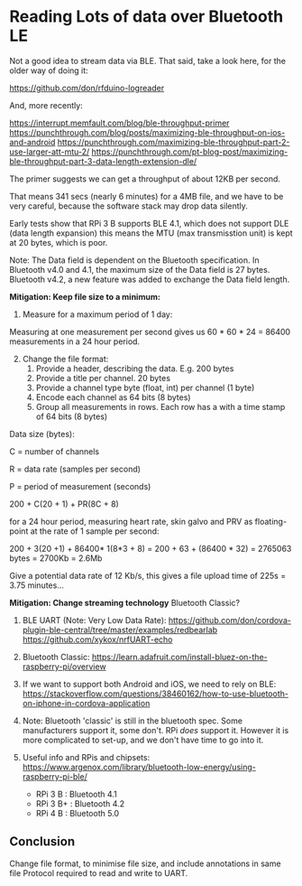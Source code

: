 # Reading Lots of data over Bluetooth LE

Not a good idea to stream data via BLE. That said, take a look here, for the older way of doing it:

https://github.com/don/rfduino-logreader

And, more recently:

https://interrupt.memfault.com/blog/ble-throughput-primer
https://punchthrough.com/blog/posts/maximizing-ble-throughput-on-ios-and-android
https://punchthrough.com/maximizing-ble-throughput-part-2-use-larger-att-mtu-2/
https://punchthrough.com/pt-blog-post/maximizing-ble-throughput-part-3-data-length-extension-dle/


The primer suggests we can get a throughput of about 12KB per second.

That means 341 secs  (nearly 6 minutes) for a 4MB file, and we have to be very careful, because the software stack may drop data silently.

Early tests show that RPi 3 B supports BLE 4.1, which does not support DLE (data length expansion) this means the MTU (max transmisstion unit) is kept at 20 bytes, which is poor.

Note: The Data field is dependent on the Bluetooth specification. In Bluetooth v4.0 and 4.1, the maximum size of the Data field is 27 bytes. Bluetooth v4.2, a new feature was added to exchange the Data field length.

**Mitigation: Keep file size to a minimum:**

1. Measure for a maximum period of 1 day:

Measuring at one measurement per second gives us 60 * 60 * 24 = 86400 measurements in a 24 hour period.

2. Change the file format:
   1. Provide a header, describing the data. E.g. 200 bytes
   2. Provide a title per channel. 20 bytes
   3. Provide a channel type byte (float, int) per channel (1 byte)
   4. Encode each channel as 64 bits (8 bytes)
   5. Group all measurements in rows. Each row has a with a time stamp of 64 bits (8 bytes)

Data size (bytes):

C = number of channels

R = data rate (samples per second)

P = period of measurement (seconds)

200 + C(20 + 1) + PR(8C + 8) 

for a 24 hour period, measuring heart rate, skin galvo and PRV as floating-point at the rate of 1 sample per second:

200 + 3(20 +1) + 86400* 1(8*3 + 8) = 200 + 63 + (86400 * 32) = 2765063 bytes = 2700Kb = 2.6Mb

Give a potential data rate of 12 Kb/s, this gives a file upload time of 225s = 3.75 minutes...

**Mitigation: Change streaming technology** Bluetooth Classic?


1. BLE UART (Note: Very Low Data Rate): 
   https://github.com/don/cordova-plugin-ble-central/tree/master/examples/redbearlab
   https://github.com/xykox/nrfUART-echo
   
2. Bluetooth Classic:
https://learn.adafruit.com/install-bluez-on-the-raspberry-pi/overview

3. If we want to support both Android and iOS, we need to rely on BLE: https://stackoverflow.com/questions/38460162/how-to-use-bluetooth-on-iphone-in-cordova-application

4. Note: Bluetooth 'classic' is still in the bluetooth spec. Some manufacturers support it, some don't. RPi *does* support it. However it is more complicated to set-up, and we don't have time to go into it.

5. Useful info and RPis and chipsets: https://www.argenox.com/library/bluetooth-low-energy/using-raspberry-pi-ble/
   * RPi 3 B  : Bluetooth 4.1
   * RPi 3 B+ : Bluetooth 4.2
   * RPi 4 B  : Bluetooth 5.0


## Conclusion

Change file format, to minimise file size, and include annotations in same file
Protocol required to read and write to UART.



